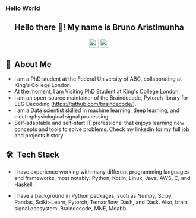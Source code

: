 ### Hello World

<!--
**bruAristimunha/bruAristimunha** is a ✨ _special_ ✨ repository because its `README.md` (this file) appears on your GitHub profile.

Here are some ideas to get you started:

- 🔭 I’m currently working on ...
- 🌱 I’m currently learning ...
- 👯 I’m looking to collaborate on ...
- 🤔 I’m looking for help with ...
- 💬 Ask me about ...
- 📫 How to reach me: ...
- 😄 Pronouns: ...
- ⚡ Fun fact: ...
-->
<h2 align="center">Hello there 👋! My name is Bruno Aristimunha</h2>

<p align="center"><a href="https://twitter.com/BAristimunha"><img src="https://img.shields.io/badge/twitter-%231DA1F2.svg?&style=for-the-badge&logo=twitter&logoColor=white" height=25></a> <a href="https://www.linkedin.com/in/bruaristimunha/"><img src="https://img.shields.io/badge/linkedin-%230077B5.svg?&style=for-the-badge&logo=linkedin&logoColor=white" height=25></a> 
</p>

<h2> 💬 &nbsp;About Me </h2>

- I am a PhD student at the Federal University of ABC, collaborating at King's College London. 
- At the moment, I am Visiting PhD Student at King's College London. 
- I am an open-source maintainer of the Braindecode, Pytorch library for EEG Decoding (https://github.com/braindecode/).
- I am a Data scientist skilled in machine learning, deep learning, and electrophysiological signal processing. 
- Self-adaptable and self-start IT professional that enjoys learning new concepts and tools to solve problems. Check my linkedin for my full job and projects history. 
   
<h2>🛠 &nbsp;Tech Stack</h2>

- I have experience working with many different programming languages and frameworks, most notably: Python, Kotlin, Linux, Java, AWS, C, and Haskell.

- I have a background in Python packages, such as Numpy, Scipy, Pandas, Scikit-Learn, Pytorch, Tensorflow, Dash, and Dask. Also, brain signal ecosystem: Braindecode, MNE, Moabb.

